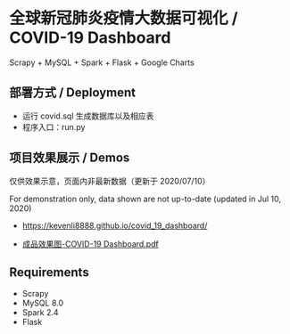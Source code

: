 # 全球新冠肺炎疫情大数据可视化 / COVID-19 Dashboard

Scrapy + MySQL + Spark + Flask + Google Charts

## 部署方式 / Deployment

- 运行 covid.sql 生成数据库以及相应表
- 程序入口：run.py

## 项目效果展示 / Demos

仅供效果示意，页面内非最新数据（更新于 2020/07/10）

For demonstration only, data shown are not up-to-date (updated in Jul 10, 2020)

- https://kevenli8888.github.io/covid_19_dashboard/

- [成品效果图-COVID-19 Dashboard.pdf](https://github.com/KevenLi8888/covid_19_dashboard/blob/master/成品效果图-COVID-19%20Dashboard.pdf)

## Requirements

- Scrapy
- MySQL 8.0
- Spark 2.4
- Flask

